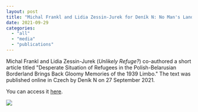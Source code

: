 ```yaml
---
layout: post
title: "Michal Frankl and Lidia Zessin-Jurek for Deník N: No Man's Land and Refugees on the Polish-Belarusian Border"
date: 2021-09-29
categories: 
  - "all"
  - "media"
  - "publications"
---
```


Michal Frankl and Lidia Zessin-Jurek (_Unlikely Refuge?_) co-authored a short article titled "Desperate Situation of Refugees in the Polish-Belarusian Borderland Brings Back Gloomy Memories of the 1939 Limbo." The text was published online in Czech by Deník N on 27 September 2021.

You can access it [here](https://denikn.cz/711954/zoufala-situace-uprchliku-na-polsko-beloruskem-pomezi-vyvolava-tisnive-vzpominky-na-predpekli-v-roce-1939/).

![](/assets/images/DenikN.png)

